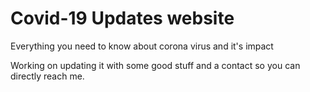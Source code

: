 # Covid-19 Updates website
Everything you need to know about corona virus and it's impact 

Working on updating it with some good stuff and a contact so you can directly reach me.
